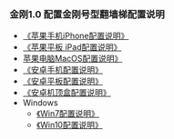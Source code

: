 ### 金刚1.0 配置金刚号型翻墙梯配置说明

- [《苹果手机iPhone配置说明》]()
- [《苹果平板 iPad配置说明》]()
- [ 苹果电脑MacOS配置说明》]()
- [《安卓手机配置说明》]()
- [《安卓平板配置说明》]()
- [《安卓机顶盒配置说明》]()
- Windows<br>
  - [《Win7配置说明》]()
  - [《Win10配置说明》]()
